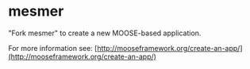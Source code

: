 mesmer
=====

"Fork mesmer" to create a new MOOSE-based application.

For more information see: [http://mooseframework.org/create-an-app/](http://mooseframework.org/create-an-app/)
